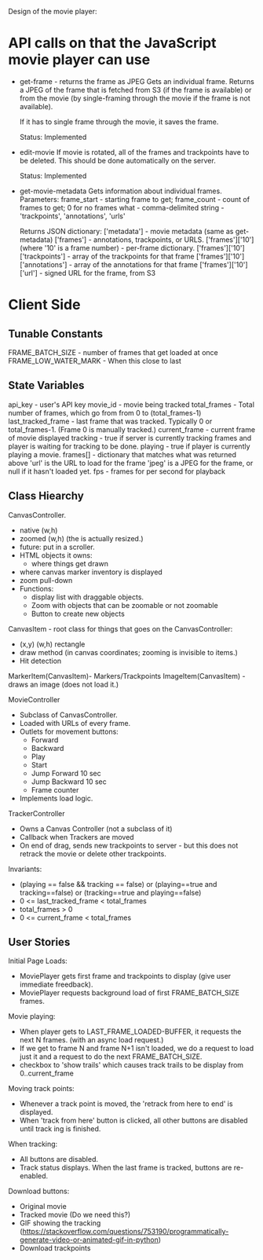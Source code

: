 Design of the movie player:

API calls on that the JavaScript movie player can use
=====================================================
- get-frame - returns the frame as JPEG
  Gets an individual frame. Returns a JPEG of the frame that is
  fetched from S3 (if the frame is available) or from the movie (by
  single-framing through the movie if the frame is not available).

  If it has to single frame through the movie, it saves the frame.

  Status: Implemented

- edit-movie
  If movie is rotated, all of the frames and trackpoints have to be
  deleted. This should be done automatically on the server.

  Status: Implemented

- get-movie-metadata
  Gets information about individual frames. Parameters:
  frame_start - starting frame to get;
  frame_count - count of frames to get; 0 for no frames
  what - comma-delimited string - 'trackpoints', 'annotations', 'urls'

  Returns JSON dictionary:
  ['metadata'] - movie metadata (same as get-metadata)
  ['frames'] - annotations, trackpoints, or URLS.
  ['frames']['10']      (where '10' is a frame number) - per-frame dictionary.
  ['frames']['10']['trackpoints'] - array of the trackpoints for that frame
  ['frames']['10']['annotations'] - array of the annotations for that frame
  ['frames']['10']['url'] - signed URL for the frame, from S3

Client Side
===========

Tunable Constants
-----------------
FRAME_BATCH_SIZE - number of frames that get loaded at once
FRAME_LOW_WATER_MARK - When this close to last

State Variables
----------------
api_key - user's API key
movie_id - movie being tracked
total_frames - Total number of frames, which go from from 0 to (total_frames-1)
last_tracked_frame - last frame that was tracked. Typically 0 or total_frames-1. (Frame 0 is manually tracked.)
current_frame  - current frame of movie displayed
tracking - true if server is currently tracking frames and player is waiting for tracking to be done.
playing - true if player is currently playing a movie.
frames[] - dictionary that matches what was returned above
  'url' is the URL to load for the frame
  'jpeg' is a JPEG for the frame, or null if it hasn't loaded yet.
fps - frames for per second for playback

Class Hiearchy
--------------
CanvasController.
* native (w,h)
* zoomed (w,h) (the <canvas> is actually resized.)
* future: put in a scroller.
* HTML objects it owns:
  - <canvas> where things get drawn
 * <div> where canvas marker inventory is displayed
 * zoom pull-down
* Functions:
  * display list with draggable objects.
  * Zoom with objects that can be zoomable or not zoomable
  * Button to create new objects

CanvasItem - root class for things that goes on the CanvasController:
* (x,y) (w,h) rectangle
* draw method (in canvas coordinates; zooming is invisible to items.)
* Hit detection

MarkerItem(CanvasItem)- Markers/Trackpoints
ImageItem(CanvasItem) - draws an image (does not load it.)

MovieController
* Subclass of CanvasController.
* Loaded with URLs of every frame.
* Outlets for movement buttons:
  - Forward
  - Backward
  - Play
  - Start
  - Jump Forward 10 sec
  - Jump Backward 10 sec
  - Frame counter
* Implements load logic.


TrackerController
* Owns a Canvas Controller (not a subclass of it)
* Callback when Trackers are moved
* On end of drag, sends new trackpoints to server - but this does not retrack the movie or delete other trackpoints.

Invariants:
* (playing == false && tracking == false) or (playing==true and tracking==false) or (tracking==true and playing==false)
* 0 <= last_tracked_frame < total_frames
* total_frames > 0
* 0 <= current_frame < total_frames

User Stories
------------
Initial Page Loads:
* MoviePlayer gets first frame and trackpoints to display (give user immediate freedback).
* MoviePlayer requests background load of first FRAME_BATCH_SIZE frames.

Movie playing:
* When player gets to LAST_FRAME_LOADED-BUFFER, it requests the next N frames. (with an async load request.)
* If we get to frame N and frame N+1 isn't loaded, we do a request to load just it and a request to do the next FRAME_BATCH_SIZE.
* checkbox to 'show trails' which causes track trails to be display from 0..current_frame


Moving track points:
* Whenever a track point is moved, the 'retrack from here to end' is displayed.
* When 'track from here' button is clicked, all other buttons are disabled until track  ing is finished.


When tracking:
* All buttons are disabled.
* Track status displays. When the last frame is tracked, buttons are re-enabled.

Download buttons:
* Original movie
* Tracked movie (Do we need this?)
* GIF showing the tracking (https://stackoverflow.com/questions/753190/programmatically-generate-video-or-animated-gif-in-python)
* Download trackpoints
